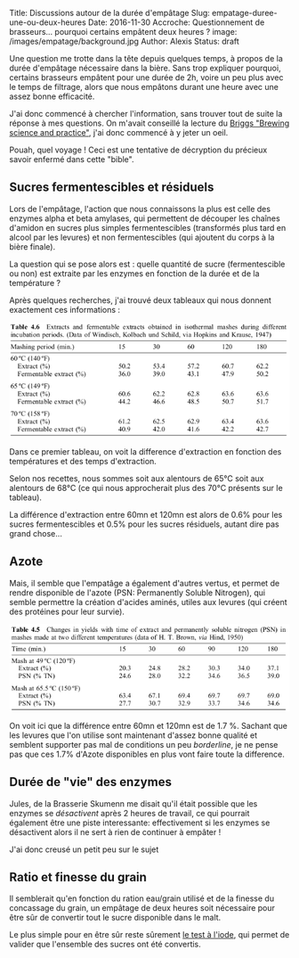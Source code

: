 Title: Discussions autour de la durée d'empâtage
Slug: empatage-duree-une-ou-deux-heures
Date: 2016-11-30
Accroche: Questionnement de brasseurs… pourquoi certains empâtent deux heures ?
image: /images/empatage/background.jpg
Author: Alexis
Status: draft

Une question me trotte dans la tête depuis quelques temps, à propos de la durée d'empâtage nécessaire dans la bière. Sans trop expliquer pourquoi, certains brasseurs empâtent pour une durée de 2h, voire un peu plus avec le temps de filtrage, alors que nous empâtons durant une heure avec une assez bonne efficacité.

J'ai donc commencé à chercher l'information, sans trouver tout de suite la réponse à mes questions. On m'avait conseillé la lecture du [Briggs "Brewing science and practice"](http://fars.itvhe.ac.ir/_fars/Documents/99ae7cc8-c9a8-4356-8d24-f6c208322cb7.pdf), j'ai donc commencé à y jeter un oeil.

Pouah, quel voyage ! Ceci est une tentative de décryption du précieux savoir enfermé dans cette "bible".

## Sucres fermentescibles et résiduels

Lors de l'empâtage, l'action que nous connaissons la plus est celle des enzymes alpha et beta amylases, qui permettent de découper les chaînes d'amidon en sucres plus simples fermentescibles (transformés plus tard en alcool par les levures) et non fermentescibles (qui ajoutent du corps à la bière finale).

La question qui se pose alors est : quelle quantité de sucre (fermentescible ou non) est extraite par les enzymes en fonction de la durée et de la température ?

Après quelques recherches, j'ai trouvé deux tableaux qui nous donnent exactement ces informations :

![Potentiel d'extraction](/images/empatage/extraction-time.png)

Dans ce premier tableau, on voit la difference d'extraction en fonction des températures et des temps d'extraction.

Selon nos recettes, nous sommes soit aux alentours de 65°C soit aux alentours de 68°C (ce qui nous approcherait plus des 70°C présents sur le tableau).

La différence d'extraction entre 60mn et 120mn est alors de 0.6% pour les sucres fermentescibles et 0.5% pour les sucres résiduels, autant dire pas grand chose…

## Azote

Mais, il semble que l'empatâge a également d'autres vertus, et permet de rendre disponible de l'azote (PSN: Permanently Soluble Nitrogen), qui semble permettre la création d'acides aminés, utiles aux levures (qui créent des protéines pour leur survie).

![Potentiel d'extraction avec azote](/images/empatage/extraction-time-nitrogen.png)

On voit ici que la différence entre 60mn et 120mn est de 1.7 %. Sachant que les levures que l'on utilise sont maintenant d'assez bonne qualité et semblent supporter pas mal de conditions un peu *borderline*, je ne pense pas que ces 1.7% d'Azote disponibles en plus vont faire toute la difference.

## Durée de "vie" des enzymes

Jules, de la Brasserie Skumenn me disait qu'il était possible que les enzymes se *désactivent* après 2 heures de travail, ce qui pourrait également être une piste interessante: effectivement si les enzymes se désactivent alors il ne sert à rien de continuer à empâter !

J'ai donc creusé un petit peu sur le sujet

## Ratio et finesse du grain

Il semblerait qu'en fonction du ration eau/grain utilisé et de la finesse du concassage du grain, un empâtage de deux heures soit nécessaire pour être sûr de convertir tout le sucre disponible dans le malt.

Le plus simple pour en être sûr reste sûrement [le test à l'iode](http://www.braukaiser.com/wiki/index.php?title=Iodine_Test), qui permet de valider que l'ensemble des sucres ont été convertis.
